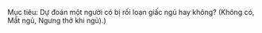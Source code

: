 Mục tiêu:  Dự đoán một người có bị rối loạn giấc ngủ hay không?
(Không có, Mất ngủ, Ngưng thở khi ngủ).)
